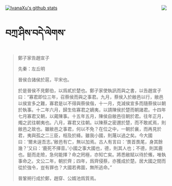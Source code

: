 [![IvanaXu's github stats](https://github-readme-stats.vercel.app/api?username=IvanaXu&show_icons=true&theme=vue-dark)](https://github.com/anuraghazra/github-readme-stats)
<img align="right" src="https://github-readme-stats.vercel.app/api/top-langs/?username=IvanaXu&langs_count=3&theme=graywhite" />
# བཀྲ་ཤིས་བདེ་ལེགས་
> 鄭子家告趙宣子
> 
> 先秦：左丘明 
> 
> 晉侯合諸侯於扈，平宋也。
> 
> 於是晉侯不見鄭伯，以爲貳於楚也。鄭子家使執訊而與之書，以告趙宣子曰：“寡君即位三年，召蔡侯而與之事君。九月，蔡侯入於敝邑以行，敝邑以侯宣多之難，寡君是以不得與蔡侯偕，十一月，克減侯宣多而隨蔡侯以朝於執事。十二年六月，歸生佐寡君之嫡夷，以請陳侯於楚而朝諸君。十四年七月寡君又朝，以蕆陳事。十五年五月，陳侯自敝邑往朝於君。往年正月，燭之武往朝夷也。八月，寡君又往朝。以陳蔡之密邇於楚，而不敢貳焉，則敝邑之故也。雖敝邑之事君，何以不免？在位之中，一朝於襄，而再見於君，夷與孤之二三臣，相及於絳。雖我小國，則蔑以過之矣。今大國曰：‘爾未逞吾志。’敝邑有亡，無以加焉。古人有言曰：‘畏首畏尾，身其餘幾？’又曰：‘鹿死不擇音。’小國之事大國也，德，則其人也；不德，則其鹿也。鋌而走險，急何能擇？命之罔極，亦知亡矣。將悉敝賦以待於鯈，唯執事命之。文公二年，朝於齊；四年，爲齊侵蔡，亦獲成於楚。居大國之間而從於強令，豈有罪也？大國若弗圖，無所逃命。”
> 
> 晉鞏朔行成於鄭，趙穿、公婿池爲質焉。
>
